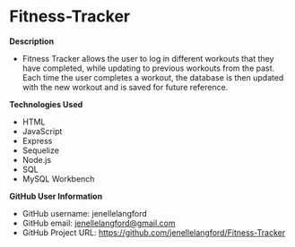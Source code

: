 # Fitness-Tracker


**Description**
* Fitness Tracker allows the user to log in different workouts that they have completed, while updating to previous workouts from the past. Each time the user completes a workout, the database is then updated with the new workout and is saved for future reference. 

**Technologies Used**
* HTML
* JavaScript
* Express
* Sequelize
* Node.js
* SQL
* MySQL Workbench



**GitHub User Information**
* GitHub username: jenellelangford
* GitHub email: jenellelangford@gmail.com
* GitHub Project URL: https://github.com/jenellelangford/Fitness-Tracker

